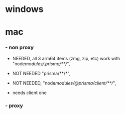 # windows

# mac

### - non proxy

- NEEDED, all 3 arm64 items (zmg, zip, etc) work with "node*modules/.prisma/\*\*/*",
- NOT NEEDED "prisma/\*\*/\*",
- NOT NEEDED, "node*modules/@prisma/client/\*\*/*",

- needs client one

### - proxy
